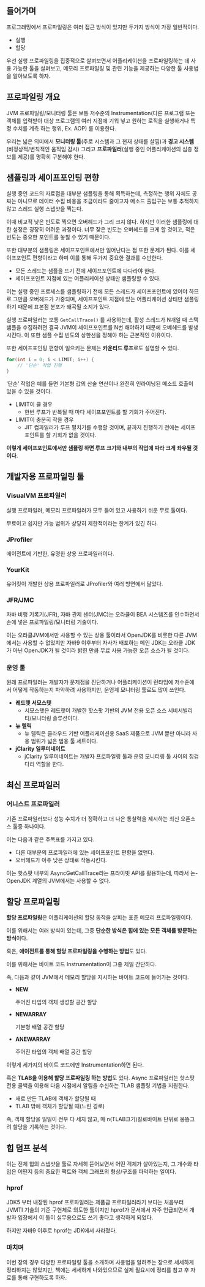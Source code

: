 ## 들어가며

프로그래밍에서 프로파일링은 여러 접근 방식이 있지만 두가지 방식이 가장 일반적이다.

- 실행
- 할당

우선 실행 프로파일링을 집중적으로 살펴보면서 어플리케이션을 프로파일링하는 데 사용 가능한 툴을 살펴보고, 메모리 프로파일링 및 관련 기능을 제공하는 다양한 툴 사용법을 알아보도록 하자.

## 프로파일링 개요

JVM 프로파일링/모니터링 툴은 보통 저수준의 Instrumentation(다른 프로그램 또는 객체를 입력받아 대상 프로그램의 여러 지점에 기워 넣고 원하는 로직을 실행하거나 특정 수치를 계측 하는 행위, Ex. AOP) 를 이용한다.

우리는 넓은 의미에서 **모니터링 툴**(주로 시스템과 그 현재 상태를 살핌)과 **경고 시스템**(비정상적/변칙적인 움직임 감시) 그리고 **프로파일러**(실행 중인 어플리케이션의 심층 정보를 제공)를 명확히 구분해야 한다.

## 샘플링과 세이프포인팅 편향

실행 중인 코드의 자료점을 대부분 샘플링을 통해 획득하는데, 측정하는 행위 자체도 공짜는 아니므로 데이터 수집 비용을 조금이라도 줄이고자 메소드 출입구는 보통 추적하지 않고 스레드 실행 스냅샷을 찍는다.

이때 비교적 낮은 빈도로 찍으면 오버헤드가 그리 크지 않다. 하지만 이러한 샘플링에 대한 설정은 굉장히 어려운 과정이다. 너무 잦은 빈도는 오버헤드를 크게 할 것이고, 적은 빈도는 중요한 포인트를 놓칠 수 있기 때문이다.

또한 대부분의 샘플링은 세이프포인트에서만 일어난다는 점 또한 문제가 된다. 이를 세이프포인트 편향이라고 하며 이를 통해 두가지 중요한 결과를 수반한다.

- 모든 스레드는 샘플을 뜨기 전에 세이프포인트에 다다라야 한다.
- 세이프포인트 지점에 있는 어플리케이션 상태만 샘플링할 수 있다.

이는 실행 중인 프로세스를 샘플링하기 전에 모든 스레드가 세이프포인트에 있어야 하므로 그만큼 오버헤드가 가중되며, 세이프포인트 지점에 있는 어플리케이션 상태만 샘플링하기 때문에 표본점 분포가 왜곡될 소지가 있다.

실행 프로파일러는 보통 `GetCallTrace()` 를 사용하는데, 활성 스레드가 N개일 때 스택 샘플을 수집하려면 결국 JVM이 세이프포인트를 N번 해야하기 때문에 오베헤드를 발생시킨다. 이 또한 샘플 수집 빈도의 상한선을 정해야 하는 근본적인 이유이다.

또한 세이프포인팅 편향이 일으키는 문제는 **카운티드 루프**로도 설명할 수 있다.

```java
for(int i = 0; i < LIMIT; i++) {
	// '단순' 작업 진행
}
```

‘단순’ 작업은 예를 들면 기본형 값의 산술 연산이나 완전히 인라이닝된 메소드 호출이 있을 수 있을 것이다.

- LIMIT이 클 경우
    - 한번 루프가 반복될 때 마다 세이프포인트를 할 기회가 주어진다.
- LIMIT이 충분히 작을 경우
    - JIT 컴파일러가 루프 펼치기를 수행할 것이며, 끝까지 진행하기 전에는 세이프포인트를 할 기회가 없을 것이다.

**이렇게 세이프포인트에서만 샘플링 하면 루프 크기와 내부의 작업에 따라 크게 좌우될 것이다.**

## 개발자용 프로파일링 툴

### VisualVM 프로파일러

실행 프로파일러, 메모리 프로파일러가 모두 들어 있고 사용하기 쉬운 무료 툴이다.

무료이고 쉽지만 가능 범위가 상당히 제한적이라는 한계가 있긴 하다.

### JProfiler

에이전트에 기반한, 유명한 상용 프로파일러이다.

### YourKit

유어킷이 개발한 상용 프로파일러로 JProfiler와 여러 방면에서 닮았다.

### JFR/JMC

자바 비행 기록기(JFR), 자바 관제 센터(JMC)는 오라클이 BEA 시스템즈를 인수하면서 손에 넣은 프로파일링/모니터링 기술이다.

이는 오라클JVM에서만 사용할 수 있는 상용 툴이라서 OpenJDK를 비롯한 다른 JVM에서는 사용할 수 없었지만 자바9 이후부터 자사가 배포하는 메인 JDK는 오라클 JDK가 아닌 OpenJDK가 될 것이라 밝힌 만큼 무료 사용 가능한 오픈 소스가 될 것이다.

### 운영 툴

원래 프로파일러는 개발자가 문제점을 진단하거나 어플리케이션이 런타임에 저수준에서 어떻게 작동하는지 파악하려 사용하지만, 운영계 모니터링 툴로도 많이 쓰인다.

- **레드햇 서모스탯**
    - 서모스탯은 레드햇이 개발한 핫스팟 기반의 JVM 전용 오픈 소스 서비서빌리티/모니터링 솔루션이다.
- **뉴 렐릭**
    - 뉴 렐릭은 클라우드 기반 어플리케이션용 SaaS 제품으로 JVM 뿐만 아니라 사용 범위가 넓은 범용 툴 세트이다.
- **jClarity 일루미네이트**
    - jClarity 일루미네이트는 개발자 프로파일링 툴과 운영 모니터링 툴 사이의 징검다리 역할을 한다.

## 최신 프로파일러

### 어니스트 프로파일러

기존 프로파일러보다 성능 수치가 더 정확하고 더 나은 통찰력을 제시하는 최신 오픈소스 툴중 하나이다.

이는 다음과 같은 주목표를 가지고 있다.

- 다른 대부분의 프로파일러에 있는 세이프포인트 편향을 없앤다.
- 오버헤드가 아주 낮은 상태로 작동시킨다.

이는 핫스팟 내부의 AsyncGetCallTrace라는 프라이빗 API를 활용하는데, 따라서 논-OpenJDK 계열의 JVM에서는 사용할 수 없다.

## 할당 프로파일링

**할당 프로파일링**은 어플리케이션의 할당 동작을 살피는 표준 메모리 프로파일링이다.

이를 위해서는 여러 방식이 있는데, 그중 **단순한 방식은 힙에 있는 모든 객체를 방문하는 방식**이다.

혹은, **에이전트를 통해 할당 프로파일링을 수행하는 방법**도 있다.

이를 위해서는 바이트 코드 Instrumentation이 그중 제일 간단하다.

즉, 다음과 같이 JVM에서 메모리 할당을 지시하는 바이트 코드에 들어가는 것이다.

- **NEW**
    
    주어진 타입의 객체 생성할 공간 할당
    
- **NEWARRAY**
    
    기본형 배열 공간 할당
    
- **ANEWARRAY**
    
    주어진 타입의 객체 배열 공간 할당
    

이렇게 세가지의 바이트 코드에만 Instrumentation하면 된다.

혹은 **TLAB을 이용해 할당 프로파일링 하는 방법**도 있다. Async 프로파일러는 핫스팟 전용 콜백을 이용해 다음 시점에서 알림을 수신하는 TLAB 샘플링 기법을 지원한다.

- 새로 만든 TLAB에 객체가 할당될 때
- TLAB 밖에 객체가 할당될 때(느린 경로)

즉, 객체 할당을 일일이 전부 다 세지 않고, 매 n(TLAB크기)킬로바이트 단위로 뭉뜽그려 할당을 기록하는 것이다.

## 힙 덤프 분석

이는 전체 힙의 스냅샷을 툴로 자세히 뜯어보면서 어떤 객체가 살아있는지, 그 개수와 타입은 어떤지 등의 중요한 팩트와 객체 그래프의 형상/구조를 파악하는 일이다.

### hprof

JDK5 부터 내장된 hprof 프로파일러는 제품급 프로파일러라기 보다는 처음부터 JVMTI 기술의 기준 구현체로 의도한 툴이지만 hprof가 문서에서 자주 언급되면서 개발자 입장에서 이 툴이 실무용으로도 쓰기 좋다고 생각하게 되었다.

하지만 자바9 이후로 hprof는 JDK에서 사라졌다.

### 마치며

이번 장의 경우 다양한 프로파일링 툴을 소개하며 사용법을 알려주는 장으로 세세하게 정리하지는 않았지만, 책에는 세세하게 나와있으므로 실제 필요시에 정리를 참고 후 자료를 통해 구현하도록 하자.
